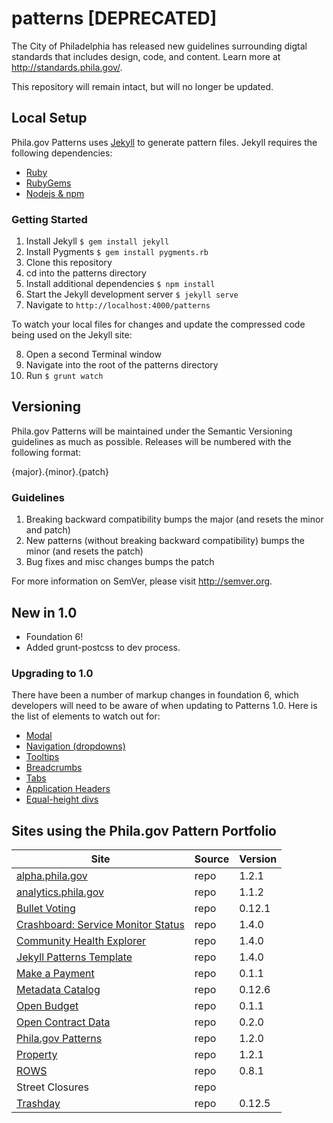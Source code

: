 # patterns [DEPRECATED]
The City of Philadelphia has released new guidelines surrounding digtal standards that includes design, code, and content. Learn more at <a href="standards.phila.gov">http://standards.phila.gov/</a>.  

This repository will remain intact, but will no longer be updated.

## Local Setup
Phila.gov Patterns uses <a href="http://jekyllrb.com/">Jekyll</a> to generate pattern files. Jekyll requires the following dependencies:

- [Ruby](https://www.ruby-lang.org/en/downloads/)
- [RubyGems](https://rubygems.org/pages/download)
- [Nodejs & npm](https://nodejs.org/en/)

### Getting Started

1. Install Jekyll <code>$ gem install jekyll</code>
2. Install Pygments <code>$ gem install pygments.rb</code>
3. Clone this repository
4. cd into the patterns directory
5. Install additional dependencies <code>$ npm install</code>
6. Start the Jekyll development server <code>$ jekyll serve</code>
7. Navigate to <code>http://localhost:4000/patterns</code>

To watch your local files for changes and update the compressed code being used on the Jekyll site:

8. Open a second Terminal window
9. Navigate into the root of the patterns directory
10. Run <code>$ grunt watch</code>


## Versioning

Phila.gov Patterns will be maintained under the Semantic Versioning guidelines as much as possible. Releases will be numbered with the following format:

{major}.{minor}.{patch}

### Guidelines

1. Breaking backward compatibility bumps the major (and resets the minor and patch)
2. New patterns (without breaking backward compatibility) bumps the minor (and resets the patch)
3. Bug fixes and misc changes bumps the patch


For more information on SemVer, please visit http://semver.org.

## New in 1.0
- Foundation 6!
- Added grunt-postcss to dev process.

### Upgrading to 1.0
There have been a number of markup changes in foundation 6, which developers will need to be aware of when updating to Patterns 1.0. Here is the list of elements to watch out for:
 - [Modal](http://cityofphiladelphia.github.io/patterns/#p-modal)
 - [Navigation (dropdowns)](http://cityofphiladelphia.github.io/patterns/#p-navigation)
 - [Tooltips](http://cityofphiladelphia.github.io/patterns/#p-tooltips)
 - [Breadcrumbs](http://cityofphiladelphia.github.io/patterns/#p-breadcrumbs)
 - [Tabs](http://cityofphiladelphia.github.io/patterns/#p-sub-navigation---vertical-tabs)
 - [Application Headers](http://cityofphiladelphia.github.io/patterns/#p-application-header)
 - [Equal-height divs](http://cityofphiladelphia.github.io/patterns/#p-content-block)


## Sites using the Phila.gov Pattern Portfolio

| Site                                                        | Source | Version |
| ----------------------------------------------------------- | ---- |---------|
| [alpha.phila.gov](http://alpha.phila.gov)                   | repo | 1.2.1  |
| [analytics.phila.gov](http://analytics.phila.gov/)          | repo | 1.1.2  |
| [Bullet Voting](http://cityofphiladelphia.github.io/bullet-voting/) | repo |  0.12.1 |
| [Crashboard: Service Monitor Status](http://cityofphiladelphia.github.io/crashboard/) | repo | 1.4.0 |
| [Community Health Explorer](http://cityofphiladelphia.github.io/community-health-explorer/) | repo | 1.4.0 |
| [Jekyll Patterns Template](http://cityofphiladelphia.github.io/patterns-jekyll/) | repo | 1.4.0 |
| [Make a Payment](https://secure.phila.gov/PaymentCenter/AccountLookup/) | repo | 0.1.1 |
| [Metadata Catalog](http://metadata.phila.gov/)              | repo | 0.12.6 |
| [Open Budget](http://www.phila.gov/openbudget/)             | repo | 0.1.1 |
| [Open Contract Data](http://cityofphiladelphia.github.io/contracts/) | repo | 0.2.0 |
| [Phila.gov Patterns](http://cityofphiladelphia.github.io/patterns/)  | repo | 1.2.0 |
| [Property](https://alpha.phila.gov/property/)              | repo | 1.2.1 |
| [ROWS](https://phl.secure.force.com/ROWS/) | repo | 0.8.1 |
| Street Closures | repo | |
| [Trashday](https://alpha.phila.gov/trashday/)              | repo  | 0.12.5 |
